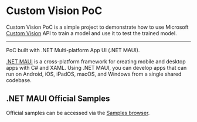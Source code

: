 # Custom Vision PoC

Custom Vision PoC is a simple project to demonstrate how to use Microsoft [Custom Vision](https://www.customvision.ai) API to train a model and use it to test the trained model.



---

PoC built with .NET Multi-platform App UI (.NET MAUI).

[.NET MAUI](https://dot.net/maui) is a cross-platform framework for creating mobile and desktop apps with C# and XAML. Using .NET MAUI, you can develop apps that can run on Android, iOS, iPadOS, macOS, and Windows from a single shared codebase.

## .NET MAUI Official Samples

Official samples can be accessed via the [Samples browser](https://docs.microsoft.com/samples/browse/?expanded=dotnet&products=dotnet-maui).